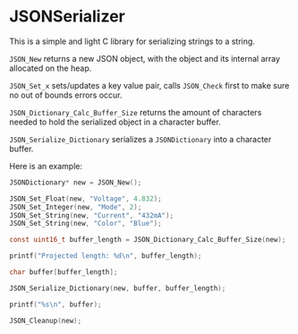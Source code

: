 # JSONSerializer

This is a simple and light C library for serializing strings to a string. 

`JSON_New` returns a new JSON object, with the object and its internal array allocated on the heap.

`JSON_Set_x` sets/updates a key value pair, calls `JSON_Check` first to make sure no out of bounds errors occur.

`JSON_Dictionary_Calc_Buffer_Size` returns the amount of characters needed to hold the serialized object in a character buffer.

`JSON_Serialize_Dictionary` serializes a `JSONDictionary` into a character buffer.

Here is an example:

```c
JSONDictionary* new = JSON_New();

JSON_Set_Float(new, "Voltage", 4.832);
JSON_Set_Integer(new, "Mode", 2);
JSON_Set_String(new, "Current", "432mA");
JSON_Set_String(new, "Color", "Blue");

const uint16_t buffer_length = JSON_Dictionary_Calc_Buffer_Size(new);

printf("Projected length: %d\n", buffer_length);

char buffer[buffer_length];

JSON_Serialize_Dictionary(new, buffer, buffer_length);

printf("%s\n", buffer);

JSON_Cleanup(new);
```